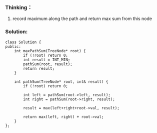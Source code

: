 ### Thinking：
1. record maximum along the path and return max sum from this node

### Solution:
```
class Solution {
public:
    int maxPathSum(TreeNode* root) {
        if (!root) return 0;
        int result = INT_MIN;
        pathSum(root, result);
        return result;
    }

    int pathSum(TreeNode* root, int& result) {
        if (!root) return 0;

        int left = pathSum(root->left, result); 
        int right = pathSum(root->right, result);

        result = max(left+right+root->val, result);

        return max(left, right) + root->val;
    }
};
```
